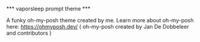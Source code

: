 *** vaporsleep prompt theme ***

A funky oh-my-posh theme created by me.
Learn more about oh-my-posh here: https://ohmyposh.dev/
( oh-my-posh created by Jan De Dobbeleer and contributors )
 
